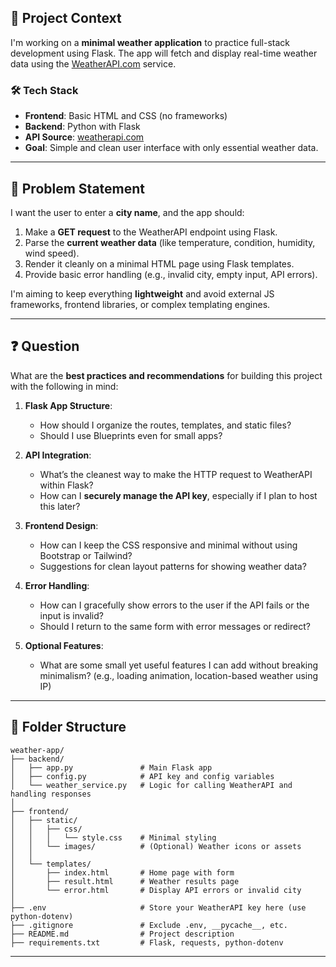 ## 📌 Project Context

I'm working on a **minimal weather application** to practice full-stack development using Flask. The app will fetch and display real-time weather data using the [WeatherAPI.com](https://www.weatherapi.com/) service.

### 🛠️ Tech Stack

- **Frontend**: Basic HTML and CSS (no frameworks)
- **Backend**: Python with Flask
- **API Source**: [weatherapi.com](https://www.weatherapi.com/)
- **Goal**: Simple and clean user interface with only essential weather data.

---

## 🧩 Problem Statement

I want the user to enter a **city name**, and the app should:

1. Make a **GET request** to the WeatherAPI endpoint using Flask.
2. Parse the **current weather data** (like temperature, condition, humidity, wind speed).
3. Render it cleanly on a minimal HTML page using Flask templates.
4. Provide basic error handling (e.g., invalid city, empty input, API errors).

I'm aiming to keep everything **lightweight** and avoid external JS frameworks, frontend libraries, or complex templating engines.

---

## ❓ Question

What are the **best practices and recommendations** for building this project with the following in mind:

1. **Flask App Structure**:
   - How should I organize the routes, templates, and static files?
   - Should I use Blueprints even for small apps?

2. **API Integration**:
   - What’s the cleanest way to make the HTTP request to WeatherAPI within Flask?
   - How can I **securely manage the API key**, especially if I plan to host this later?

3. **Frontend Design**:
   - How can I keep the CSS responsive and minimal without using Bootstrap or Tailwind?
   - Suggestions for clean layout patterns for showing weather data?

4. **Error Handling**:
   - How can I gracefully show errors to the user if the API fails or the input is invalid?
   - Should I return to the same form with error messages or redirect?

5. **Optional Features**:
   - What are some small yet useful features I can add without breaking minimalism? (e.g., loading animation, location-based weather using IP)

---

## 📁 Folder Structure
```
weather-app/
├── backend/
│   ├── app.py               # Main Flask app
│   ├── config.py            # API key and config variables
│   └── weather_service.py   # Logic for calling WeatherAPI and handling responses
│
├── frontend/
│   ├── static/
│   │   ├── css/
│   │   │   └── style.css    # Minimal styling
│   │   └── images/          # (Optional) Weather icons or assets
│   │
│   └── templates/
│       ├── index.html       # Home page with form
│       ├── result.html      # Weather results page
│       └── error.html       # Display API errors or invalid city
│
├── .env                     # Store your WeatherAPI key here (use python-dotenv)
├── .gitignore               # Exclude .env, __pycache__, etc.
├── README.md                # Project description
├── requirements.txt         # Flask, requests, python-dotenv

```

---

